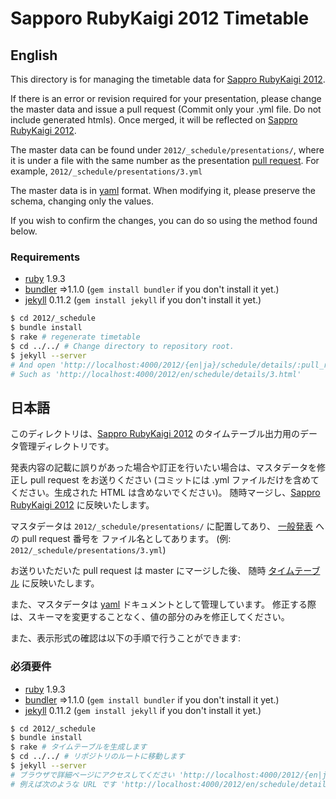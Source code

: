 # Sapporo RubyKaigi 2012 Timetable

## English

This directory is for managing the timetable data for [Sappro RubyKaigi 2012][sprk2012].

If there is an error or revision required for your presentation, please change the master data and issue a pull request (Commit only your .yml file. Do not include generated htmls).
Once merged, it will be reflected on [Sappro RubyKaigi 2012][sprk2012].

The master data can be found under `2012/_schedule/presentations/`, where it is under a file with the same number as the presentation [pull request][sprk2012-cfp].
For example, `2012/_schedule/presentations/3.yml`

The master data is in [yaml][yaml] format. When modifying it, please preserve the schema, changing only the values.

If you wish to confirm the changes, you can do so using the method found below.

### Requirements
- [ruby](http://www.ruby-lang.org/) 1.9.3
- [bundler](http://gembundler.com/) =>1.1.0 (`gem install bundler` if you don't install it yet.)
- [jekyll](http://jekyllrb.com/) 0.11.2 (`gem install jekyll` if you don't install it yet.)

``` sh
$ cd 2012/_schedule
$ bundle install
$ rake # regenerate timetable
$ cd ../../ # Change directory to repository root.
$ jekyll --server
# And open 'http://localhost:4000/2012/{en|ja}/schedule/details/:pull_request_id.html' using your browser.
# Such as 'http://localhost:4000/2012/en/schedule/details/3.html'
```

## 日本語
このディレクトリは、[Sappro RubyKaigi 2012][sprk2012] のタイムテーブル出力用のデータ管理ディレクトリです。

発表内容の記載に誤りがあった場合や訂正を行いたい場合は、マスタデータを修正し pull request をお送りください
(コミットには .yml ファイルだけを含めてください。生成された HTML は含めないでください)。
随時マージし、[Sappro RubyKaigi 2012][sprk2012] に反映いたします。

マスタデータは `2012/_schedule/presentations/` に配置してあり、
[一般発表][sprk2012-cfp] への pull request 番号を ファイル名としてあります。
(例: `2012/_schedule/presentations/3.yml`)

お送りいただいた pull request は master にマージした後、
随時 [タイムテーブル][sprk2012-schedule] に反映いたします。

また、マスタデータは [yaml][yaml] ドキュメントとして管理しています。
修正する際は、スキーマを変更することなく、値の部分のみを修正してください。

また、表示形式の確認は以下の手順で行うことができます:

### 必須要件
- [ruby](http://www.ruby-lang.org/) 1.9.3
- [bundler](http://gembundler.com/) =>1.1.0 (`gem install bundler` if you don't install it yet.)
- [jekyll](http://jekyllrb.com/) 0.11.2 (`gem install jekyll` if you don't install it yet.)

``` sh
$ cd 2012/_schedule
$ bundle install
$ rake # タイムテーブルを生成します
$ cd ../../ # リポジトリのルートに移動します
$ jekyll --server
# ブラウザで詳細ページにアクセスしてください 'http://localhost:4000/2012/{en|ja}/schedule/details/:pull_request_id.html'
# 例えば次のような URL です 'http://localhost:4000/2012/en/schedule/details/3.html'
```

  [sprk2012]: http://sapporo.rubykaigi.org/2012
  [sprk2012-cfp]: https://github.com/sprk2012/sprk2012-cfp
  [sprk2012-schedule]: http://sapporo.rubykaigi.org/2012/en/schedule.html
  [yaml]: http://yaml.org/
